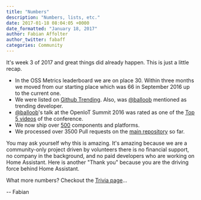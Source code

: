 ```yaml
---
title: "Numbers"
description: "Numbers, lists, etc."
date: 2017-01-18 08:04:05 +0000
date_formatted: "January 18, 2017"
author: Fabian Affolter
author_twitter: fabaff
categories: Community
---
```


It's week 3 of 2017 and great things did already happen. This is just a little recap.

- In the OSS Metrics leaderboard we are on place 30. Within three months we moved from our starting place which was 66 in September 2016 up to the current one.
- We were listed on [Github Trending](https://github.com/trending/python). Also, was [@balloob](https://github.com/balloob) mentioned as trending developer.
- [@balloob](https://github.com/balloob)'s talk at the OpenIoT Summit 2016 was rated as one of the [Top 5 videos](https://www.linuxfoundation.org/blog/2017/01/top-5-videos-from-embedded-linux-conference-and-openiot-summit-2016/) of the conference.
- We now ship over [500](/integrations/#all) components and platforms.
- We processed over 3500 Pull requests on the [main repository](https://github.com/home-assistant/home-assistant) so far. 

You may ask yourself why this is amazing. It's amazing because we are a community-only project driven by volunteers there is no financial support, no company in the background, and no paid developers who are working on Home Assistant. Here is another "Thank you" because you are the driving force behind Home Assistant.

What more numbers? Checkout the [Trivia page](/help/trivia/#numbers)...

-- Fabian
